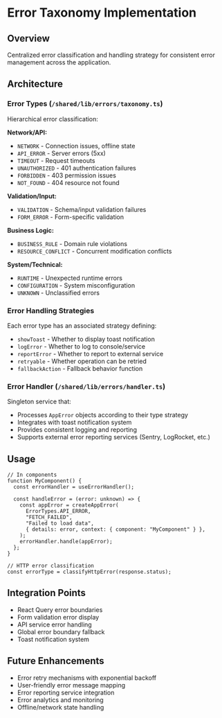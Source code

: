 # Error Taxonomy Implementation

## Overview

Centralized error classification and handling strategy for consistent error management across the application.

## Architecture

### Error Types (`/shared/lib/errors/taxonomy.ts`)

Hierarchical error classification:

**Network/API:**

- `NETWORK` - Connection issues, offline state
- `API_ERROR` - Server errors (5xx)
- `TIMEOUT` - Request timeouts
- `UNAUTHORIZED` - 401 authentication failures
- `FORBIDDEN` - 403 permission issues
- `NOT_FOUND` - 404 resource not found

**Validation/Input:**

- `VALIDATION` - Schema/input validation failures
- `FORM_ERROR` - Form-specific validation

**Business Logic:**

- `BUSINESS_RULE` - Domain rule violations
- `RESOURCE_CONFLICT` - Concurrent modification conflicts

**System/Technical:**

- `RUNTIME` - Unexpected runtime errors
- `CONFIGURATION` - System misconfiguration
- `UNKNOWN` - Unclassified errors

### Error Handling Strategies

Each error type has an associated strategy defining:

- `showToast` - Whether to display toast notification
- `logError` - Whether to log to console/service
- `reportError` - Whether to report to external service
- `retryable` - Whether operation can be retried
- `fallbackAction` - Fallback behavior function

### Error Handler (`/shared/lib/errors/handler.ts`)

Singleton service that:

- Processes `AppError` objects according to their type strategy
- Integrates with toast notification system
- Provides consistent logging and reporting
- Supports external error reporting services (Sentry, LogRocket, etc.)

## Usage

```tsx
// In components
function MyComponent() {
  const errorHandler = useErrorHandler();

  const handleError = (error: unknown) => {
    const appError = createAppError(
      ErrorTypes.API_ERROR,
      "FETCH_FAILED",
      "Failed to load data",
      { details: error, context: { component: "MyComponent" } },
    );
    errorHandler.handle(appError);
  };
}

// HTTP error classification
const errorType = classifyHttpError(response.status);
```

## Integration Points

- React Query error boundaries
- Form validation error display
- API service error handling
- Global error boundary fallback
- Toast notification system

## Future Enhancements

- Error retry mechanisms with exponential backoff
- User-friendly error message mapping
- Error reporting service integration
- Error analytics and monitoring
- Offline/network state handling
